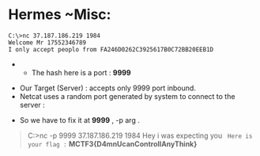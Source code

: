 # Hermes ~Misc:

```
C:\>nc 37.187.186.219 1984
Welcome Mr 17552346789
I only accept peoplo from FA246D0262C3925617B0C72BB20EEB1D
```

* - The hash here is a port : __9999__
- Our Target (Server) : accepts only 9999 port inbound.
- Netcat uses a random port generated by system to connect to the server :
 
 * So we have to fix it at __9999__ , -p arg .
 
> C:\>nc -p 9999 37.187.186.219 1984
> Hey i was expecting you 
> ``` Here is your flag :``` __MCTF3{D4mnUcanControllAnyThink}__
